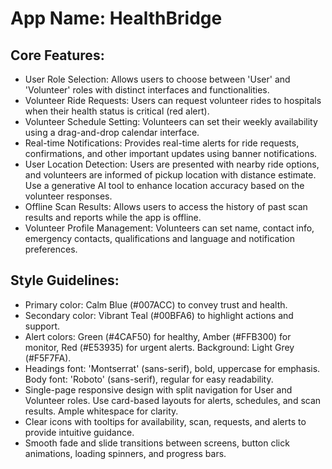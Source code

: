# **App Name**: HealthBridge

## Core Features:

- User Role Selection: Allows users to choose between 'User' and 'Volunteer' roles with distinct interfaces and functionalities.
- Volunteer Ride Requests: Users can request volunteer rides to hospitals when their health status is critical (red alert).
- Volunteer Schedule Setting: Volunteers can set their weekly availability using a drag-and-drop calendar interface.
- Real-time Notifications: Provides real-time alerts for ride requests, confirmations, and other important updates using banner notifications.
- User Location Detection: Users are presented with nearby ride options, and volunteers are informed of pickup location with distance estimate. Use a generative AI tool to enhance location accuracy based on the volunteer responses.
- Offline Scan Results: Allows users to access the history of past scan results and reports while the app is offline.
- Volunteer Profile Management: Volunteers can set name, contact info, emergency contacts, qualifications and language and notification preferences.

## Style Guidelines:

- Primary color: Calm Blue (#007ACC) to convey trust and health.
- Secondary color: Vibrant Teal (#00BFA6) to highlight actions and support. 
- Alert colors: Green (#4CAF50) for healthy, Amber (#FFB300) for monitor, Red (#E53935) for urgent alerts. Background: Light Grey (#F5F7FA).
- Headings font: 'Montserrat' (sans-serif), bold, uppercase for emphasis. Body font: 'Roboto' (sans-serif), regular for easy readability.
- Single-page responsive design with split navigation for User and Volunteer roles. Use card-based layouts for alerts, schedules, and scan results. Ample whitespace for clarity.
- Clear icons with tooltips for availability, scan, requests, and alerts to provide intuitive guidance.
- Smooth fade and slide transitions between screens, button click animations, loading spinners, and progress bars.